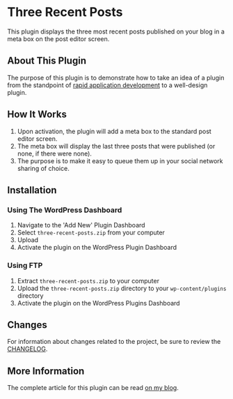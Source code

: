 # Three Recent Posts

This plugin displays the three most recent posts published on your blog in a meta box on the post
editor screen.

## About This Plugin

The purpose of this plugin is to demonstrate how to take an idea of a plugin from the standpoint of
[rapid application development](https://en.wikipedia.org/wiki/Rapid_application_development) to a well-design plugin.

## How It Works

1. Upon activation, the plugin will add a meta box to the standard post editor screen.
2. The meta box will display the last three posts that were published (or none, if there were none).
3. The purpose is to make it easy to queue them up in your social network sharing of choice.

## Installation

### Using The WordPress Dashboard

1. Navigate to the 'Add New' Plugin Dashboard
2. Select `three-recent-posts.zip` from your computer
3. Upload
4. Activate the plugin on the WordPress Plugin Dashboard

### Using FTP

1. Extract `three-recent-posts.zip` to your computer
2. Upload the `three-recent-posts.zip` directory to your `wp-content/plugins` directory
3. Activate the plugin on the WordPress Plugins Dashboard

## Changes

For information about changes related to the project, be sure to review the [CHANGELOG](https://github.com/tommcfarlin/three-recent-posts/blob/master/CHANGELOG.md).

## More Information

The complete article for this plugin can be read [on my blog]().